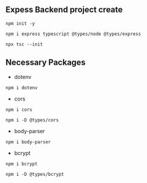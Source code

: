 ## Expess Backend project create
```
npm init -y
```
```
npm i express typescript @types/node @types/express
```
```
npx tsc --init
```

## Necessary Packages 

- dotenv
```
npm i dotenv
```
- cors 
```
npm i cors
```
```
npm i -D @types/cors
```
- body-parser
```
npm i body-parser
```
- bcrypt
```
npm i bcrypt
```
```
npm i -D @types/bcrypt
```
